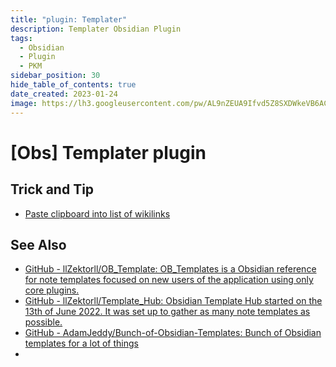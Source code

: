 ```yaml
---
title: "plugin: Templater"
description: Templater Obsidian Plugin
tags:
  - Obsidian
  - Plugin
  - PKM
sidebar_position: 30
hide_table_of_contents: true
date_created: 2023-01-24
image: https://lh3.googleusercontent.com/pw/AL9nZEUA9Ifvd5Z8SXDWkeVB6AC4MPGwnXaL6kBXNPoXwOQQ2jOcZ1Jw_0p8TKK8C3ZX0e67_FOY15eDrm7aaXSQJcKtoUzC80SAQEHsaBy6qS2AqNNs5VUFNXBKm439y_1wkvmDl-PnL8ReojnIumNlEvOXBg=w800-no?authuser=0
---
```


[Obs] Templater plugin
===================


Trick and Tip
-------------

- [Paste clipboard into list of wikilinks](https://github.com/SilentVoid13/Templater/discussions/173)


See Also
--------

- [GitHub - llZektorll/OB\_Template: OB\_Templates is a Obsidian reference for note templates focused on new users of the application using only core plugins.](https://github.com/llZektorll/OB_Template)
- [GitHub - llZektorll/Template\_Hub: Obsidian Template Hub started on the 13th of June 2022. It was set up to gather as many note templates as possible.](https://github.com/llZektorll/Template_Hub)
- [GitHub - AdamJeddy/Bunch-of-Obsidian-Templates: Bunch of Obsidian templates for a lot of things](https://github.com/AdamJeddy/Bunch-of-Obsidian-Templates)
- 
